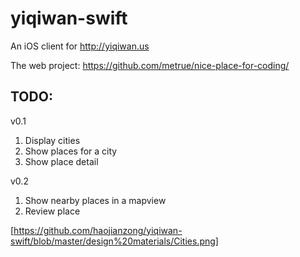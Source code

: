 # yiqiwan-swift

An iOS client for http://yiqiwan.us

The web project: https://github.com/metrue/nice-place-for-coding/

## TODO:

v0.1

1. Display cities
2. Show places for a city
3. Show place detail

v0.2

1. Show nearby places in a mapview
2. Review place

[https://github.com/haojianzong/yiqiwan-swift/blob/master/design%20materials/Cities.png]
